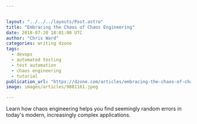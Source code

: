 ```yaml
---


layout: "../../../layouts/Post.astro"
title: "Embracing the Chaos of Chaos Engineering"
date: 2018-07-20 18:01:00 UTC
author: "Chris Ward"
categories: writing dzone
tags:
  - devops
  - automated testing
  - test automation
  - chaos engineering
  - tutorial
publication_url: "https://dzone.com/articles/embracing-the-chaos-of-chaos-engineering"
image: images/articles/9801161.jpeg

---
```

Learn how chaos engineering helps you find seemingly random errors in today's modern, increasingly complex applications.

